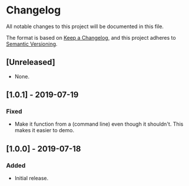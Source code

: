 # Changelog

All notable changes to this project will be documented in this file.

The format is based on [Keep a Changelog](https://keepachangelog.com/en/1.0.0/),
and this project adheres to [Semantic Versioning](https://semver.org/spec/v2.0.0.html).

## [Unreleased]

- None.

## [1.0.1] - 2019-07-19

### Fixed

- Make it function from a <ScriptBlock> (command line) even though it shouldn't.
  This makes it easier to demo.

## [1.0.0] - 2019-07-18

### Added

- Initial release.

